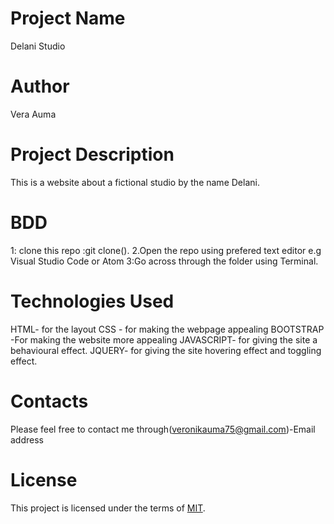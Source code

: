 # Project Name
Delani Studio
# Author
Vera Auma
# Project Description
This is a website about a fictional studio by the name Delani.
# BDD
1: clone this repo :git clone(). 
2.Open the repo using prefered text editor e.g Visual Studio Code or Atom 
3:Go across through the folder using Terminal.
# Technologies Used
HTML- for the layout
CSS - for making the webpage appealing
BOOTSTRAP -For making the website more appealing
JAVASCRIPT- for giving the site a behavioural effect.
JQUERY- for giving the site hovering effect and toggling effect.
# Contacts
Please feel free to contact me through(veronikauma75@gmail.com)-Email address
# License
This project is licensed under the terms of [MIT](https://choosealicense.com/licenses/mit/).
